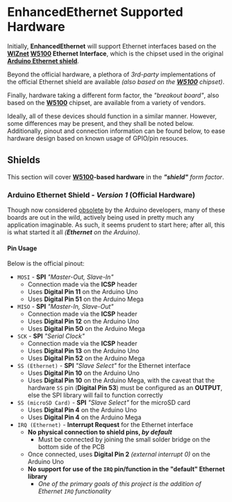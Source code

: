 # **EnhancedEthernet** Supported Hardware #

Initially, **EnhancedEthernet** will support Ethernet interfaces based on the **[WIZnet][1a] [W5100][1b] Ethernet Interface**, which is the chipset used in the original **[Arduino Ethernet shield][2]**.

Beyond the official hardware, a plethora of _3rd-party_ implementations of the official Ethernet shield are available _(also based on the **[W5100][1b]** chipset)_.

Finally, hardware taking a different form factor, the _"breakout board"_, also based on the **[W5100][1b]** chipset, are available from a variety of vendors.

Ideally, all of these devices should function in a similar manner. However, some differences may be present, and they shall be noted below. Additionally, pinout and connection information can be found below, to ease hardware design based on known usage of GPIO/pin resouces.


## Shields ##

This section will cover **[W5100][1b]-based hardware** in the _**"shield"** form factor_.


### Arduino Ethernet Shield - _Version 1_ **(Official Hardware)** ###

Though now considered [obsolete][2] by the Arduino developers, many of these boards are out in the wild, actively being used in pretty much any application imaginable. As such, it seems prudent to start here; after all, this is what started it all _(**Ethernet** on the Arduino)_.

#### Pin Usage ####

Below is the official pinout:

- ``MOSI`` - **SPI** _"Master-Out, Slave-In"_
	- Connection made via the **ICSP** header
	- Uses **Digital Pin 11** on the Arduino Uno
	- Uses **Digital Pin 51** on the Arduino Mega
- ``MISO`` - **SPI** _"Master-In, Slave-Out"_
	- Connection made via the **ICSP** header
	- Uses **Digital Pin 12** on the Arduino Uno
	- Uses **Digital Pin 50** on the Arduino Mega
- ``SCK`` - **SPI** _"Serial Clock"_
	- Connection made via the **ICSP** header
	- Uses **Digital Pin 13** on the Arduino Uno
	- Uses **Digital Pin 52** on the Arduino Mega
- ``SS (Ethernet)`` - **SPI** _"Slave Select"_ for the Ethernet interface
	- Uses **Digital Pin 10** on the Arduino Uno
	- Uses **Digital Pin 10** on the Arduino Mega, with the caveat that the hardware ``SS`` pin (**Digital Pin 53**) must be configured as an **OUTPUT**, else the SPI library will fail to function correctly
- ``SS (microSD Card)`` - **SPI** _"Slave Select"_ for the microSD card
	- Uses **Digital Pin 4** on the Arduino Uno
	- Uses **Digital Pin 4** on the Arduino Mega
- ``IRQ (Ethernet)`` - **Interrupt Request** for the Ethernet interface
	- **No physical connection to shield pins, _by default_**
		- Must be connected by joining the small solder bridge on the bottom side of the PCB
	- Once connected, uses **Digital Pin 2** _(external interrupt 0)_ on the Arduino Uno
	- **No support for use of the ``IRQ`` pin/function in the "default" Ethernet library**
		- _One of the primary goals of this project is the addition of Ethernet ``IRQ`` functionality_











[1a]:	<http://site.tld/a>
[1b]:	<http://site.tld/b>
[2]:	<https://www.arduino.cc/en/Main/ArduinoEthernetShieldV1>
